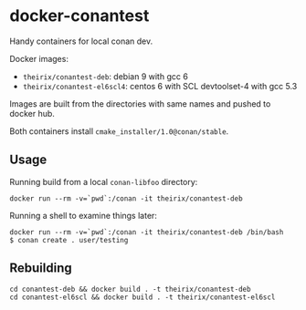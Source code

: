 # docker-conantest

Handy containers for local conan dev.

Docker images:
- `theirix/conantest-deb`: debian 9 with gcc 6
- `theirix/conantest-el6scl4`: centos 6 with SCL devtoolset-4 with gcc 5.3

Images are built from the directories with same names and pushed to docker hub.

Both containers install `cmake_installer/1.0@conan/stable`.

## Usage

Running build from a local `conan-libfoo` directory:

    docker run --rm -v=`pwd`:/conan -it theirix/conantest-deb

Running a shell to examine things later:

    docker run --rm -v=`pwd`:/conan -it theirix/conantest-deb /bin/bash
    $ conan create . user/testing

## Rebuilding

    cd conantest-deb && docker build . -t theirix/conantest-deb
    cd conantest-el6scl && docker build . -t theirix/conantest-el6scl

